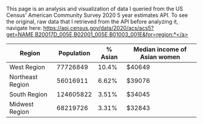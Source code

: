 This page is an analysis and visualization of data I queried from the US Census' American Community Survey 2020 5 year estimates API. To see the original, raw data that I retrieved from the API before analyzing it, navigate here: <a href="https://api.census.gov/data/2020/acs/acs5?get=NAME,B20017D_005E,B02001_005E,B01003_001E&for=region:*">https://api.census.gov/data/2020/acs/acs5?get=NAME,B20017D_005E,B02001_005E,B01003_001E&for=region:*</a>

|Region|Population|% Asian|Median income of Asian women|
|---|---|---|---|
|West Region|77726849|10.4%|$40649|
|Northeast Region|56016911|6.62%|$39076|
|South Region|124605822|3.51%|$34045|
|Midwest Region|68219726|3.31%|$32843|
